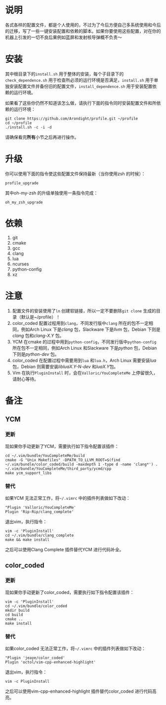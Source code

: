 # 说明

各式各样的配置文件，都是个人使用的，不过为了今后方便自己多系统使用和今后的迁移，写了一些一键安装配置和依赖的脚本。如果你要使用这些配置，对在你的机器上引发的一切不良后果例如蓝屏和发射核导弹概不负责～

# 安装

其中根目录下的`install.sh` 用于整体的安装，每个子目录下的`check_dependence.sh` 用于检查所必须的运行环境是否满足，`install.sh` 用于单独安装配置文件并备份旧的配置文件，`install_dependence.sh` 用于安装配置依赖的运行环境。

如果看了这些你仍然不知道该怎么做，请执行下面的指令同时安装配置文件和所依赖的运行环境：

```shell
git clone https://github.com/Arondight/profile.git ~/profile
cd ~/profile
./install.sh -c -i -d
```

请确保看完**所有**小节之后再进行操作。

# 升级

你可以使用下面的指令使这些配置文件保持最新（当你使用zsh 的时候）：

```shell
profile_upgrade
```

其中oh-my-zsh 的升级单独使用一条指令完成：

``` shell
oh_my_zsh_upgrade
```

# 依赖

1. git
2. cmake
3. gcc
4. clang
5. lua
6. ncurses
7. python-config
8. xz

# 注意

1. 配置文件的安装使用了`ln` 创建软链接，所以一定不要删除`git clone` 生成的目录（默认是~/profile）！
2. color_coded 配置过程用到`clang`，不同发行版中`clang` 所在的包不一定相同，例如Arch Linux 下是*clang* 包，Slackware 下是*llvm* 包，Debian 下则是*clang* 包和*clang-X.Y* 包。
3. YCM 在cmake 的过程中用到`python-config`，不同发行版中`python-config` 所在包不一定相同，例如Arch Linux 和Slackware 下是*python* 包，Debian 下则是*python-dev* 包。
4. color_coded 在配置过程中需要用到`lua` 和`lua.h`，Arch Linux 需要安装*lua* 包，Debian 则需要安装*libluaX.Y-N-dev* 和*luaX.Y*包。
5. Vim 在执行`PluginInstall` 时，会在`Valloric/YouCompleteMe` 上停留很久，请耐心等待。

# 备注

## YCM

### 更新

现如果你手动更新了YCM，需要执行如下指令配置该插件：

```shell
cd ~/.vim/bundle/YouCompleteMe/build
cmake -G "Unix Makefiles" -DPATH_TO_LLVM_ROOT=$(find ~/.vim/bundle/color_coded/build -maxdepth 1 -type d -name 'clang*') . ~/.vim/bundle/YouCompleteMe/third_party/ycmd/cpp
make ycm_support_libs
```

### 替代

如果YCM 无法正常工作，将`~/.vimrc` 中的插件列表做如下改动：

```vim
"Plugin 'Valloric/YouCompleteMe'
Plugin 'Rip-Rip/clang_complete'
```

退出vim，执行指令：

```shell
vim -c 'PluginInstall'
cd ~/.vim/bundle/clang_complete
make && make install
```

之后可以使用Clang Complete 插件替代YCM 进行代码补全。

## color_coded

### 更新

现如果你手动更新了color_coded，需要执行如下指令配置该插件：

```shell
vim -c 'PluginInstall'
cd ~/.vim/bundle/color_coded
mkdir build
cd build
cmake ..
make install
```

### 替代

如果color_coded 无法正常工作，将`~/.vimrc` 中的插件列表做如下改动：

```vim
"Plugin 'jeaye/color_coded'
Plugin 'octol/vim-cpp-enhanced-highlight'
```

退出vim，执行指令：

```shell
vim -c PluginInstall
```

之后可以使用vim-cpp-enhanced-highlight 插件替代color_coded 进行代码高亮。

